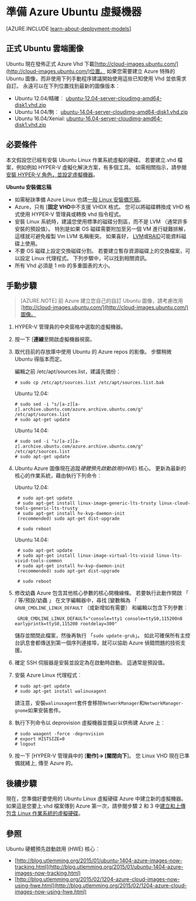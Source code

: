 <properties
    pageTitle="建立和上傳 Azure 中 Ubuntu Linux VHD"
    description="瞭解如何建立和上傳 Azure 虛擬硬碟 (VHD)，包含 Ubuntu Linux 作業系統。"
    services="virtual-machines-linux"
    documentationCenter=""
    authors="szarkos"
    manager="timlt"
    editor="tysonn"
    tags="azure-resource-manager,azure-service-management"/>

<tags
    ms.service="virtual-machines-linux"
    ms.workload="infrastructure-services"
    ms.tgt_pltfrm="vm-linux"
    ms.devlang="na"
    ms.topic="article"
    ms.date="08/24/2016"
    ms.author="szark"/>

# <a name="prepare-an-ubuntu-virtual-machine-for-azure"></a>準備 Azure Ubuntu 虛擬機器

[AZURE.INCLUDE [learn-about-deployment-models](../../includes/learn-about-deployment-models-both-include.md)]

## <a name="official-ubuntu-cloud-images"></a>正式 Ubuntu 雲端圖像
Ubuntu 現在發佈正式 Azure Vhd 下載[http://cloud-images.ubuntu.com/](http://cloud-images.ubuntu.com/)位置。 如果您需要建立 Azure 特殊的 Ubuntu 圖像，而非使用下列手動程序建議開始使用這些已知使用 Vhd 並依需求自訂。 永遠可以在下列位置找到最新的圖像版本︰

 - Ubuntu 12.04/精確︰ [ubuntu-12.04-server-cloudimg-amd64-disk1.vhd.zip](http://cloud-images.ubuntu.com/releases/precise/release/ubuntu-12.04-server-cloudimg-amd64-disk1.vhd.zip)
 - Ubuntu 14.04/駒︰ [ubuntu-14.04-server-cloudimg-amd64-disk1.vhd.zip](http://cloud-images.ubuntu.com/releases/trusty/release/ubuntu-14.04-server-cloudimg-amd64-disk1.vhd.zip)
 - Ubuntu 16.04/Xenial: [ubuntu-16.04-server-cloudimg-amd64-disk1.vhd.zip](http://cloud-images.ubuntu.com/releases/xenial/release/ubuntu-16.04-server-cloudimg-amd64-disk1.vhd.zip)


## <a name="prerequisites"></a>必要條件

本文假設您已經有安裝 Ubuntu Linux 作業系統虛擬的硬碟。 若要建立.vhd 檔案，例如例如 HYPER-V 虛擬化解決方案，有多個工具。 如需相關指示，請參閱[安裝 HYPER-V 角色，並設定虛擬機器](http://technet.microsoft.com/library/hh846766.aspx)。

**Ubuntu 安裝備忘稿**

- 如需秘訣準備 Azure Linux 也請[一般 Linux 安裝備忘稿](virtual-machines-linux-create-upload-generic.md#general-linux-installation-notes)。
- Azure，只有 [**固定 VHD**中不支援 VHDX 格式。  您可以將磁碟轉換成 VHD 格式使用 HYPER-V 管理員或轉換 vhd 指令程式。
- 安裝 Linux 系統時，建議您使用標準的磁碟分割區，而不是 LVM （通常許多安裝的預設值）。 特別是如果 OS 磁碟需要附加至另一個 VM 進行疑難排解，這樣就可避免複製 Vm LVM 名稱衝突。 如果喜好， [LVM](virtual-machines-linux-configure-lvm.md)或[RAID](virtual-machines-linux-configure-raid.md)可能資料磁碟上使用。
- 不要 OS 磁碟上設定交換磁碟分割。 若要建立暫存資源磁碟上的交換檔案，可以設定 Linux 代理程式。  下列步驟中，可以找到相關資訊。
- 所有 Vhd 必須是 1 mb 的多重圖表的大小。


## <a name="manual-steps"></a>手動步驟

> [AZURE.NOTE] 前 Azure 建立您自己的自訂 Ubuntu 圖像，請考慮改用[http://cloud-images.ubuntu.com/](http://cloud-images.ubuntu.com/)圖像。


1. HYPER-V 管理員的中央窗格中選取的虛擬機器。

2. 按一下 [**連線**至開啟虛擬機器視窗。

3.  取代目前的存放庫中使用 Ubuntu 的 Azure repos 的影像。 步驟稍微 Ubuntu 得版本而定。

    編輯之前 /etc/apt/sources.list，建議先備份︰

        # sudo cp /etc/apt/sources.list /etc/apt/sources.list.bak

    Ubuntu 12.04:

        # sudo sed -i "s/[a-z][a-z].archive.ubuntu.com/azure.archive.ubuntu.com/g" /etc/apt/sources.list
        # sudo apt-get update

    Ubuntu 14.04:

        # sudo sed -i "s/[a-z][a-z].archive.ubuntu.com/azure.archive.ubuntu.com/g" /etc/apt/sources.list
        # sudo apt-get update

4. Ubuntu Azure 圖像現在追蹤*硬體預先啟動啟用*(HWE) 核心。 更新為最新的核心的作業系統，藉由執行下列命令︰

    Ubuntu 12.04:

        # sudo apt-get update
        # sudo apt-get install linux-image-generic-lts-trusty linux-cloud-tools-generic-lts-trusty
        # sudo apt-get install hv-kvp-daemon-init
        (recommended) sudo apt-get dist-upgrade

        # sudo reboot

    Ubuntu 14.04:

        # sudo apt-get update
        # sudo apt-get install linux-image-virtual-lts-vivid linux-lts-vivid-tools-common
        # sudo apt-get install hv-kvp-daemon-init
        (recommended) sudo apt-get dist-upgrade

        # sudo reboot


5. 修改幼蟲 Azure 包含其他核心參數的核心開機線條。 若要執行此動作開啟 「 / 等/預設/幼蟲 」 在文字編輯器中，尋找 [變數稱為 「 `GRUB_CMDLINE_LINUX_DEFAULT` （或新增如有需要） 和編輯以包含下列參數︰

        GRUB_CMDLINE_LINUX_DEFAULT="console=tty1 console=ttyS0,115200n8 earlyprintk=ttyS0,115200 rootdelay=300"

    儲存並關閉此檔案，然後再執行 「`sudo update-grub`」。 如此可確保所有主控台訊息會都傳送到第一個序列連接埠，就可以協助 Azure 偵錯問題的技術支援。

6.  確定 SSH 伺服器是安裝並設定為在啟動時啟動。  這通常是預設值。

7.  安裝 Azure Linux 代理程式︰

        # sudo apt-get update
        # sudo apt-get install walinuxagent

    請注意，安裝`walinuxagent`套件會移除`NetworkManager`和`NetworkManager-gnome`如果安裝套件。

8.  執行下列命令以 deprovision 虛擬機器並備妥以供佈建 Azure 上︰

        # sudo waagent -force -deprovision
        # export HISTSIZE=0
        # logout

9. 按一下 [HYPER-V 管理員中的 [**動作]-> [關閉向下**]。 您 Linux VHD 現在已準備就緒上, 傳至 Azure 的。


## <a name="next-steps"></a>後續步驟
現在，您準備好要使用的 Ubuntu Linux 虛擬硬碟 Azure 中建立新的虛擬機器。 如果這是您要上.vhd 檔案傳到 Azure 第一次，請參閱步驟 2 和 3 中[建立和上傳包含 Linux 作業系統的虛擬硬碟](virtual-machines-linux-classic-create-upload-vhd.md)。

## <a name="references"></a>參照 ##

Ubuntu 硬體預先啟動啟用 (HWE) 核心︰

- [http://blog.utlemming.org/2015/01/ubuntu-1404-azure-images-now-tracking.html](http://blog.utlemming.org/2015/01/ubuntu-1404-azure-images-now-tracking.html)
- [http://blog.utlemming.org/2015/02/1204-azure-cloud-images-now-using-hwe.html](http://blog.utlemming.org/2015/02/1204-azure-cloud-images-now-using-hwe.html)

